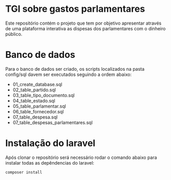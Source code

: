 # TGI sobre gastos parlamentares

Este repositório contém o projeto que tem por objetivo apresentar através de uma plataforma
interativa as dispesas dos parlamentares com o dinheiro público.

# Banco de dados

Para o banco de dados ser criado, os scripts localizados na pasta config/sql davem ser executados
seguindo a ordem abaixo:
 
  * 01_create_database.sql
  * 02_table_partido.sql
  * 03_table_tipo_documento.sql
  * 04_table_estado.sql
  * 05_table_parlamentar.sql
  * 06_table_fornecedor.sql
  * 07_table_despesa.sql
  * 07_table_despesas_parlamentares.sql

# Instalação do laravel

Após clonar o repositório será necessário rodar o comando abaixo para instalar todas as depêndencias do laravel:

`composer install`